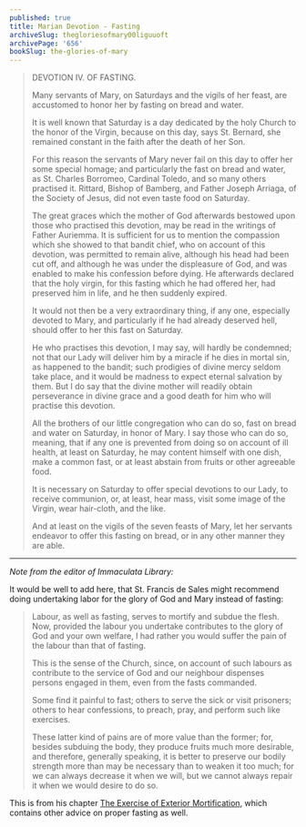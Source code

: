 ```yaml
---
published: true
title: Marian Devotion - Fasting
archiveSlug: thegloriesofmary00liguuoft
archivePage: '656'
bookSlug: the-glories-of-mary
---
```


> DEVOTION IV. OF FASTING.
>
> Many servants of Mary, on Saturdays and the vigils of her feast, are accustomed to honor her by fasting on bread and water.
>
> It is well known that Saturday is a day dedicated by the holy Church to the honor of the Virgin, because on this day, says St. Bernard, she remained constant in the faith after the death of her Son.
>
> For this reason the servants of Mary never fail on this day to offer her some special homage; and particularly the fast on bread and water, as St. Charles Borromeo, Cardinal Toledo, and so many others practised it. Rittard, Bishop of Bamberg, and Father Joseph Arriaga, of the Society of Jesus, did not even taste food on Saturday.
>
> The great graces which the mother of God afterwards bestowed upon those who practised this devotion, may be read in the writings of Father Auriemma. It is sufficient for us to mention the compassion which she showed to that bandit chief, who on account of this devotion, was permitted to remain alive, although his head had been cut off, and although he was under the displeasure of God, and was enabled to make his confession before dying. He afterwards declared that the holy virgin, for this fasting which he had offered her, had preserved him in life, and he then suddenly expired.
>
> It would not then be a very extraordinary thing, if any one, especially devoted to Mary, and particularly if he had already deserved hell, should offer to her this fast on Saturday.
>
> He who practises this devotion, I may say, will hardly be condemned; not that our Lady will deliver him by a miracle if he dies in mortal sin, as happened to the bandit; such prodigies of divine mercy seldom take place, and it would be madness to expect eternal salvation by them. But I do say that the divine mother will readily obtain perseverance in divine grace and a good death for him who will practise this devotion.
>
> All the brothers of our little congregation who can do so, fast on bread and water on Saturday, in honor of Mary. I say those who can do so, meaning, that if any one is prevented from doing so on account of ill health, at least on Saturday, he may content himself with one dish, make a common fast, or at least abstain from fruits or other agreeable food.
>
> It is necessary on Saturday to offer special devotions to our Lady, to receive communion, or, at least, hear mass, visit some image of the Virgin, wear hair-cloth, and the like.
>
> And at least on the vigils of the seven feasts of Mary, let her servants endeavor to offer this fasting on bread, or in any other manner they are able.

---

*Note from the editor of Immaculata Library:*

It would be well to add here, that St. Francis de Sales might recommend doing undertaking labor for the glory of God and Mary instead of fasting:

> Labour, as well as fasting, serves to mortify and subdue the flesh. Now, provided the labour you undertake contributes to the glory of God and your own welfare, I had rather you would suffer the pain of the labour than that of fasting.
>
> This is the sense of the Church, since, on account of such labours as contribute to the service of God and our neighbour dispenses persons engaged in them, even from the fasts commanded.
>
> Some find it painful to fast; others to serve the sick or visit prisoners; others to hear confessions, to preach, pray, and perform such like exercises.
>
> These latter kind of pains are of more value than the former; for, besides subduing the body, they produce fruits much more desirable, and therefore, generally speaking, it is better to preserve our bodily strength more than may be necessary than to weaken it too much; for we can always decrease it when we will, but we cannot always repair it when we would desire to do so.

This is from his chapter [The Exercise of Exterior Mortification](/snippets/2021-06-14-the-exercise-of-exterior-mortification.html), which contains other advice on proper fasting as well.
